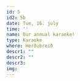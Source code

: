 ```yaml
---
id: 5
id2: 5b
date: Tue, 16. july
time: ''
name: Our annual karaoke!
type: Karaoke
where: Herðubreið
descr1: ""  
descr2: ""
descr3: 
img: 
---
```

